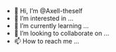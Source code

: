 - 👋 Hi, I’m @Axell-theself
- 👀 I’m interested in ...
- 🌱 I’m currently learning ...
- 💞️ I’m looking to collaborate on ...
- 📫 How to reach me ...

<!---
Axell-theself/Axell-theself is a ✨ special ✨ repository because its `README.md` (this file) appears on your GitHub profile.
You can click the Preview link to take a look at your changes.
--->
